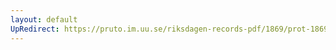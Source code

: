 ```yaml
---
layout: default
UpRedirect: https://pruto.im.uu.se/riksdagen-records-pdf/1869/prot-1869--fk--410/prot-1869--fk--410_019.pdf
---
```

